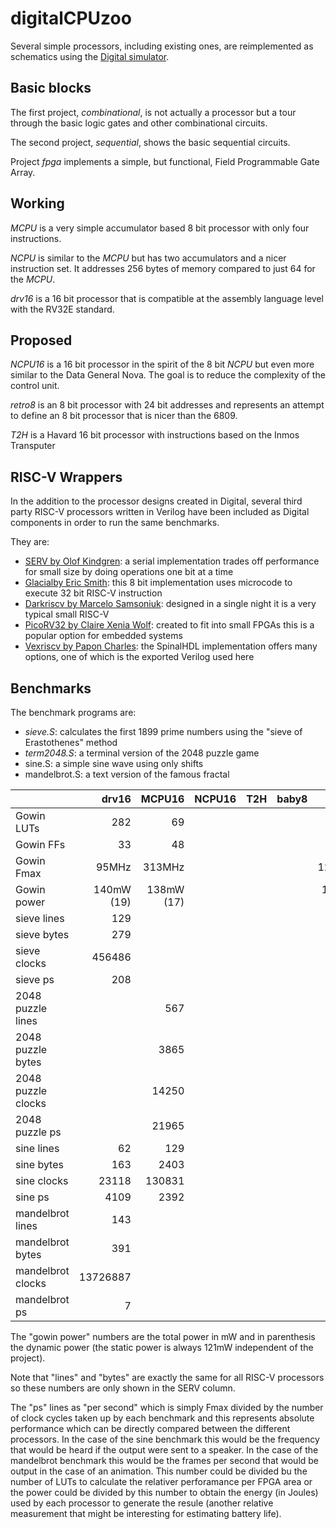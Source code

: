 # digitalCPUzoo

Several simple processors, including existing ones, are reimplemented as schematics
using the [Digital simulator](https://github.com/hneemann/Digital).

## Basic blocks

The first project, *combinational*, is not actually a processor but a tour through the basic logic gates and other combinational circuits.

The second project, *sequential*, shows the basic sequential circuits.

Project *fpga* implements a simple, but functional, Field Programmable Gate Array.

## Working

*MCPU* is a very simple accumulator based 8 bit processor with only four instructions.

*NCPU* is similar to the *MCPU* but has two accumulators and a nicer instruction set.
It addresses 256 bytes of memory compared to just 64 for the *MCPU*.

*drv16* is a 16 bit processor that is compatible at the assembly language level with
the RV32E standard.

## Proposed

*NCPU16* is a 16 bit processor in the spirit of the 8 bit *NCPU* but even more similar
to the Data General Nova. The goal is to reduce the complexity of the control unit.

*retro8* is an 8 bit processor with 24 bit addresses and represents an attempt to
define an 8 bit processor that is nicer than the 6809.

*T2H* is a Havard 16 bit processor with instructions based on the Inmos Transputer

## RISC-V Wrappers

In the addition to the processor designs created in Digital, several third party
RISC-V processors written in Verilog have been included as Digital components in
order to run the same benchmarks.

They are:

- [SERV by Olof Kindgren](https://github.com/olofk/serv): a serial implementation trades off performance for small size by doing operations one bit at a time
- [Glacialby Eric Smith](https://github.com/brouhaha/glacial): this 8 bit implementation uses microcode to execute 32 bit RISC-V instruction
- [Darkriscv by Marcelo Samsoniuk](https://github.com/darklife/darkriscv): designed in a single night it is a very typical small RISC-V
- [PicoRV32 by Claire Xenia Wolf](https://github.com/YosysHQ/picorv32): created to fit into small FPGAs this is a popular option for embedded systems
- [Vexriscv by Papon Charles](https://github.com/SpinalHDL/VexRiscv): the SpinalHDL implementation offers many options, one of which is the exported Verilog used here

## Benchmarks

The benchmark programs are:

- *sieve.S*: calculates the first 1899 prime numbers using the "sieve of Erastothenes" method
- *term2048.S*: a terminal version of the 2048 puzzle game
- sine.S: a simple sine wave using only shifts
- mandelbrot.S: a text version of the famous fractal


|            | drv16   | MCPU16 | NCPU16 | T2H    | baby8   | SERV   | Glacial  |  Darkriscv  | PicoRV32 | Vexriscv |
|------------|--------:|-------:|-------:|-------:|--------:|-------:|---------:|------------:|---------:|---------:|
| Gowin LUTs | 282     | 69     |        |        |         | 264    | 249      | 1431        |          |          |
| Gowin FFs  | 33      | 48     |        |        |         | 182    | 84       | 176         |          |          |
| Gowin Fmax | 95MHz   | 313MHz |        |        |         | 127MHz | 176MHz   | 76MHz       |          |          |
| Gowin power| 140mW (19) | 138mW (17) |        |        |         | 183mW (62) | 135mW (14) | 178mW (57) |          |         |
| sieve lines| 129     |        |        |        |         |        |          |             |          |          |
| sieve bytes| 279     |        |        |        |         |        |          |             |          |          |
| sieve clocks| 456486 |        |        |        |         |        |          |             |          |          |
| sieve ps   | 208     |        |        |        |         |        |          |             |          |          |
| 2048 puzzle lines |         | 567    |        |        |         |        |          |           |          |           |
| 2048 puzzle bytes |         | 3865   |        |        |         |        |          |           |          |           |
| 2048 puzzle clocks|         | 14250  |        |        |         |        |          |           |          |           |
| 2048 puzzle ps    |         | 21965  |        |        |         |        |          |           |          |           |
| sine lines | 62      | 129    |        |        |         | 66     |          |           |          |              |
| sine bytes | 163     | 2403   |        |        |         | 140    |          |           |          |              |
| sine clocks| 23118   | 130831 |        |        |         |        |          |           |          |              |
| sine ps    | 4109    | 2392   |        |        |         |        |          |           |          |              |
| mandelbrot lines | 143     |        |        |        |         |        |          |           |          |            |
| mandelbrot bytes | 391     |        |        |        |         |        |          |           |          |            |
| mandelbrot clocks| 13726887|        |        |        |         |        |          |           |          |            |
| mandelbrot ps    | 7       |        |        |        |         |        |          |           |          |            |

The "gowin power" numbers are the total power in mW and in parenthesis the dynamic power (the
static power is always 121mW independent of the project).

Note that "lines" and "bytes" are exactly the same for all RISC-V processors so these numbers are only shown in the SERV column.

The "ps" lines as "per second" which is simply Fmax divided by the number of clock cycles taken up by each benchmark
and this represents absolute performance which can be directly compared between the different processors. In the
case of the sine benchmark this would be the frequency that would be heard if the output were sent to a speaker. In the
case of the mandelbrot benchmark this would be the frames per second that would be output in the case of an animation. This number
could be divided bu the number of LUTs to calculate the relativer perforamance per FPGA area or the power could be
divided by this number to obtain the energy (in Joules) used by each processor to generate the resule (another relative
measurement that might be interesting for estimating battery life).